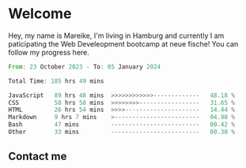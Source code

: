 # Welcome

Hey, my name is Mareike, I'm living in Hamburg and currently I am paticipating the Web Develeopment bootcamp at neue fische!
You can follow my progress here.

<!--START_SECTION:waka-->

```rust
From: 23 October 2023 - To: 05 January 2024

Total Time: 185 hrs 49 mins

JavaScript   89 hrs 48 mins  >>>>>>>>>>>>-------------   48.18 %
CSS          58 hrs 58 mins  >>>>>>>>-----------------   31.65 %
HTML         26 hrs 54 mins  >>>>---------------------   14.44 %
Markdown     9 hrs 7 mins    >------------------------   04.90 %
Bash         47 mins         -------------------------   00.42 %
Other        33 mins         -------------------------   00.30 %
```

<!--END_SECTION:waka-->

## Contact me



